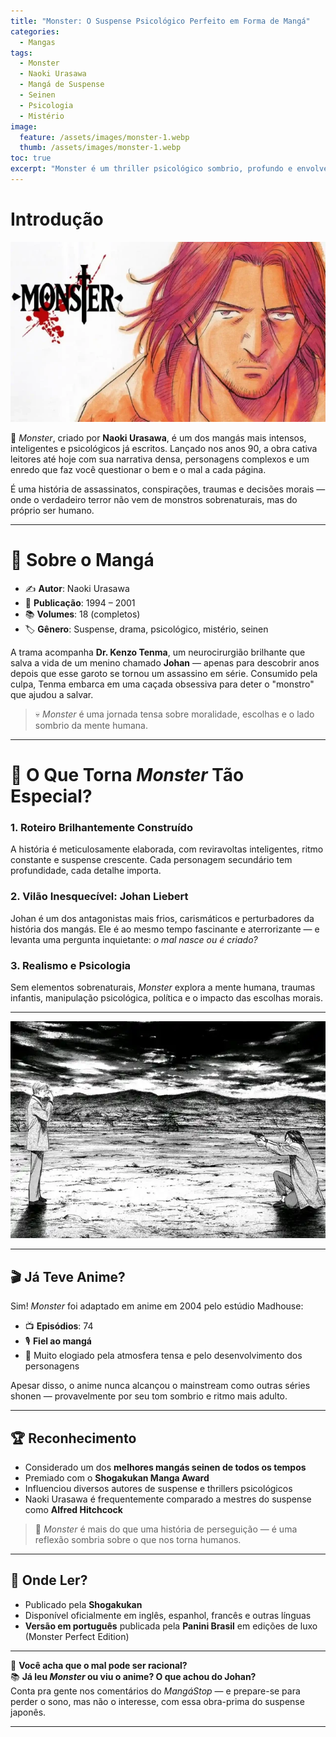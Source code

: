 ```yaml
---
title: "Monster: O Suspense Psicológico Perfeito em Forma de Mangá"
categories:
  - Mangas
tags:
  - Monster
  - Naoki Urasawa
  - Mangá de Suspense
  - Seinen
  - Psicologia
  - Mistério
image:
  feature: /assets/images/monster-1.webp
  thumb: /assets/images/monster-1.webp
toc: true
excerpt: "Monster é um thriller psicológico sombrio, profundo e envolvente que explora o lado mais obscuro da natureza humana. Um dos maiores mangás seinen já feitos — e um suspense digno de Hitchcock."
---
```


# Introdução

![Imagem sombria de Dr. Tenma com olhar sério, com Johan em segundo plano.](/assets/images/monster-1.webp)

🧠 *Monster*, criado por **Naoki Urasawa**, é um dos mangás mais intensos, inteligentes e psicológicos já escritos. Lançado nos anos 90, a obra cativa leitores até hoje com sua narrativa densa, personagens complexos e um enredo que faz você questionar o bem e o mal a cada página.

É uma história de assassinatos, conspirações, traumas e decisões morais — onde o verdadeiro terror não vem de monstros sobrenaturais, mas do próprio ser humano.

---

# 📖 Sobre o Mangá

- ✍️ **Autor**: Naoki Urasawa  
- 📅 **Publicação**: 1994 – 2001  
- 📚 **Volumes**: 18 (completos)  
- 🏷️ **Gênero**: Suspense, drama, psicológico, mistério, seinen  

A trama acompanha **Dr. Kenzo Tenma**, um neurocirurgião brilhante que salva a vida de um menino chamado **Johan** — apenas para descobrir anos depois que esse garoto se tornou um assassino em série. Consumido pela culpa, Tenma embarca em uma caçada obsessiva para deter o "monstro" que ajudou a salvar.

> 💀 *Monster* é uma jornada tensa sobre moralidade, escolhas e o lado sombrio da mente humana.

---

# 🧩 O Que Torna *Monster* Tão Especial?

### 1. **Roteiro Brilhantemente Construído**
A história é meticulosamente elaborada, com reviravoltas inteligentes, ritmo constante e suspense crescente. Cada personagem secundário tem profundidade, cada detalhe importa.

### 2. **Vilão Inesquecível: Johan Liebert**
Johan é um dos antagonistas mais frios, carismáticos e perturbadores da história dos mangás. Ele é ao mesmo tempo fascinante e aterrorizante — e levanta uma pergunta inquietante: *o mal nasce ou é criado?*

### 3. **Realismo e Psicologia**
Sem elementos sobrenaturais, *Monster* explora a mente humana, traumas infantis, manipulação psicológica, política e o impacto das escolhas morais.

---

![Cena do mangá mostrando Johan de costas diante de uma janela escura.](/assets/images/monster-2.webp)

---

## 🎬 Já Teve Anime?

Sim! *Monster* foi adaptado em anime em 2004 pelo estúdio Madhouse:

- 📺 **Episódios**: 74  
- 🎙️ **Fiel ao mangá**  
- 👏 Muito elogiado pela atmosfera tensa e pelo desenvolvimento dos personagens

Apesar disso, o anime nunca alcançou o mainstream como outras séries shonen — provavelmente por seu tom sombrio e ritmo mais adulto.

---

## 🏆 Reconhecimento

- Considerado um dos **melhores mangás seinen de todos os tempos**  
- Premiado com o **Shogakukan Manga Award**  
- Influenciou diversos autores de suspense e thrillers psicológicos  
- Naoki Urasawa é frequentemente comparado a mestres do suspense como **Alfred Hitchcock**

> 🧠 *Monster* é mais do que uma história de perseguição — é uma reflexão sombria sobre o que nos torna humanos.

---

## 📌 Onde Ler?

- Publicado pela **Shogakukan**  
- Disponível oficialmente em inglês, espanhol, francês e outras línguas  
- **Versão em português** publicada pela **Panini Brasil** em edições de luxo (Monster Perfect Edition)

---

💭 **Você acha que o mal pode ser racional?**  
📚 **Já leu *Monster* ou viu o anime? O que achou do Johan?**  
Conta pra gente nos comentários do *MangáStop* — e prepare-se para perder o sono, mas não o interesse, com essa obra-prima do suspense japonês.

---
